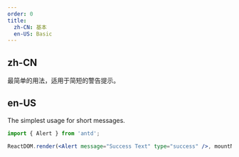 ```yaml
---
order: 0
title:
  zh-CN: 基本
  en-US: Basic
---
```


## zh-CN

最简单的用法，适用于简短的警告提示。

## en-US

The simplest usage for short messages.

```jsx
import { Alert } from 'antd';

ReactDOM.render(<Alert message="Success Text" type="success" />, mountNode);
```

